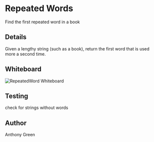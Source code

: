 ﻿# Repeated Words
Find the first repeated word in a book
## Details
Given a lengthy string (such as a book), return the first word that is used more a second time.

## Whiteboard

![RepeatedWord Whiteboard](linktosomething)

## Testing
check for strings without words

## Author
Anthony Green